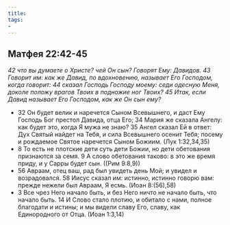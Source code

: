 ```yaml
---
title: 
tags: 
- 
---
```


## Матфея 22:42-45

*42 что вы думаете о Христе? чей Он сын? Говорят Ему: Давидов. 43 Говорит им: как же Давид, по вдохновению, называет Его Господом, когда говорит: 44 сказал Господь Господу моему: седи одесную Меня, доколе положу врагов Твоих в подножие ног Твоих? 45 Итак, если Давид называет Его Господом, как же Он сын ему?*

- 32 Он будет велик и наречется Сыном Всевышнего, и даст Ему Господь Бог престол Давида, отца Его; 34 Мария же сказала Ангелу: как будет это, когда Я мужа не знаю? 35 Ангел сказал Ей в ответ: Дух Святый найдет на Тебя, и сила Всевышнего осенит Тебя; посему и рождаемое Святое наречется Сыном Божиим. (Лук 1:32,34,35)
- 8 То есть не плотские дети суть дети Божии, но дети обетования признаются за семя. 9 А слово обетования таково: в это же время приду, и у Сарры будет сын. ((Рим 9:8,9))
- 56 Авраам, отец ваш, рад был увидеть день Мой; и увидел и возрадовался. 58 Иисус сказал им: истинно, истинно говорю вам: прежде нежели был Авраам, Я есмь. (Иоан 8:(56),58)
- 3 Все чрез Него начало быть, и без Него ничто не начало быть, что начало быть. 14 И Слово стало плотию, и обитало с нами, полное благодати и истины; и мы видели славу Его, славу, как Единородного от Отца. (Иоан 1:3,14)